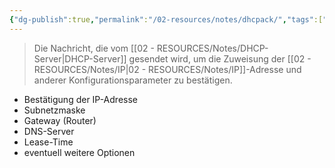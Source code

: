 ```yaml
---
{"dg-publish":true,"permalink":"/02-resources/notes/dhcpack/","tags":["netzwerk/protocol"],"noteIcon":"","updated":"2025-07-12T13:31:41.291+02:00"}
---
```


>Die Nachricht, die vom [[02 - RESOURCES/Notes/DHCP-Server\|DHCP-Server]] gesendet wird, um die Zuweisung der [[02 - RESOURCES/Notes/IP\|02 - RESOURCES/Notes/IP]]-Adresse und anderer Konfigurationsparameter zu bestätigen.

- Bestätigung der IP-Adresse
- Subnetzmaske
- Gateway (Router)
- DNS-Server
- Lease-Time
- eventuell weitere Optionen